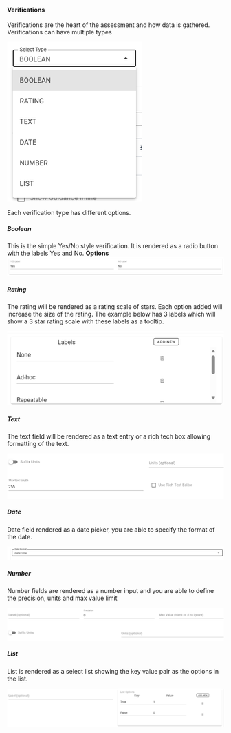 #### Verifications
Verifications are the heart of the assessment and how data is gathered.
Verifications can have multiple types

![Image](./assets/verification_type.png)

Each verification type has different options.

##### Boolean
This is the simple Yes/No style verification. It is rendered as a radio button with the labels Yes and No.
__Options__
![Image](./assets/verification_bool.png)

##### Rating
The rating will be rendered as a rating scale of stars. Each option added will increase the size of the rating.
The example below has 3 labels which will show a 3 star rating scale with these labels as a tooltip.

![Image](./assets/verification_rate.png)

##### Text
The text field will be rendered as a text entry or a rich tech box allowing formatting of the text.

![Image](./assets/verification_text.png)

##### Date
Date field rendered as a date picker, you are able to specify the format of the date.

![Image](./assets/verification_date.png)

##### Number
Number fields are rendered as a number input and you are able to define the precision, units and max value limit

![Image](./assets/verification_num.png)
##### List
List is rendered as a select list showing the key value pair as the options in the list.

![Image](./assets/verification_list.png)